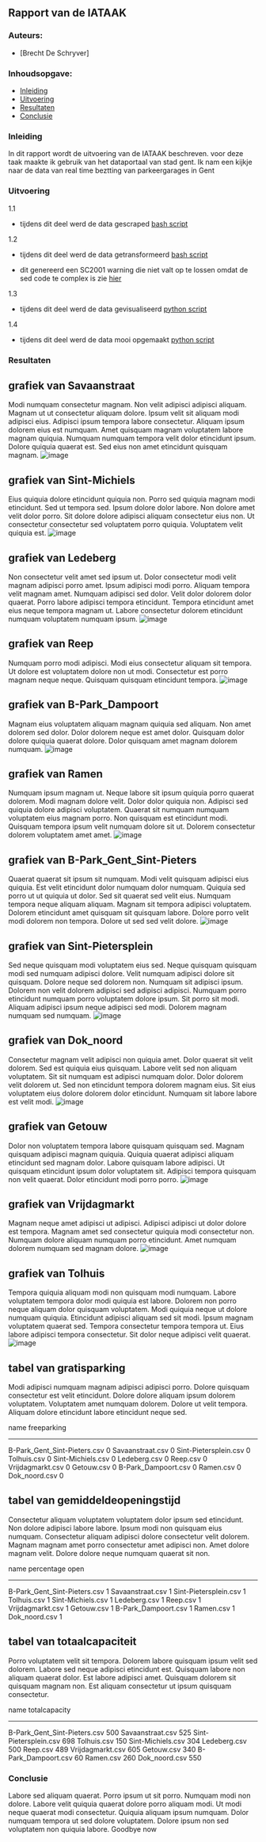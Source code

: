 ## Rapport van de IATAAK
### Auteurs:
 - [Brecht De Schryver]
### Inhoudsopgave:
 - [Inleiding](#inleiding)
 - [Uitvoering](#uitvoering)
 - [Resultaten](#resultaten)
 - [Conclusie](#conclusie)
### Inleiding
In dit rapport wordt de uitvoering van de IATAAK beschreven. voor deze taak maakte ik gebruik van het dataportaal van stad gent. Ik nam een kijkje naar de data van real time beztting van parkeergarages in Gent
### Uitvoering
1.1
 - tijdens dit deel werd de data gescraped
[bash script](https://github.com/BrechtDeSchryver/iataak/blob/main/scripts/webscraper.sh)

1.2
 - tijdens dit deel werd de data getransformeerd
[bash script](https://github.com/BrechtDeSchryver/iataak/blob/main/scripts/transform.sh)

 - dit genereerd een SC2001 warning die niet valt op te lossen omdat de sed code te complex is zie [hier](https://www.shellcheck.net/wiki/SC2001)

1.3
 - tijdens dit deel werd de data gevisualiseerd
[python script](https://github.com/BrechtDeSchryver/iataak/blob/main/scripts/analyse.py)

1.4
 - tijdens dit deel werd de data mooi opgemaakt
[python script](https://github.com/BrechtDeSchryver/iataak/blob/main/scripts/report.py)
### Resultaten
## grafiek van Savaanstraat
Modi numquam consectetur magnam. Non velit adipisci adipisci aliquam. Magnam ut ut consectetur aliquam dolore. Ipsum velit sit aliquam modi adipisci eius. Adipisci ipsum tempora labore consectetur. Aliquam ipsum dolorem eius est numquam. Amet quisquam magnam voluptatem labore magnam quiquia. Numquam numquam tempora velit dolor etincidunt ipsum. Dolore quiquia quaerat est. Sed eius non amet etincidunt quisquam magnam.
![image](https://github.com/BrechtDeSchryver/iataak/blob/main/csvimage/Savaanstraat.csv.png)
## grafiek van Sint-Michiels
Eius quiquia dolore etincidunt quiquia non. Porro sed quiquia magnam modi etincidunt. Sed ut tempora sed. Ipsum dolore dolor labore. Non dolore amet velit dolor porro. Sit dolore dolore adipisci aliquam consectetur eius non. Ut consectetur consectetur sed voluptatem porro quiquia. Voluptatem velit quiquia est.
![image](https://github.com/BrechtDeSchryver/iataak/blob/main/csvimage/Sint-Michiels.csv.png)
## grafiek van Ledeberg
Non consectetur velit amet sed ipsum ut. Dolor consectetur modi velit magnam adipisci porro amet. Ipsum adipisci modi porro. Aliquam tempora velit magnam amet. Numquam adipisci sed dolor. Velit dolor dolorem dolor quaerat. Porro labore adipisci tempora etincidunt. Tempora etincidunt amet eius neque tempora magnam ut. Labore consectetur dolorem etincidunt numquam voluptatem numquam ipsum.
![image](https://github.com/BrechtDeSchryver/iataak/blob/main/csvimage/Ledeberg.csv.png)
## grafiek van Reep
Numquam porro modi adipisci. Modi eius consectetur aliquam sit tempora. Ut dolore est voluptatem dolore non ut modi. Consectetur est porro magnam neque neque. Quisquam quisquam etincidunt tempora.
![image](https://github.com/BrechtDeSchryver/iataak/blob/main/csvimage/Reep.csv.png)
## grafiek van B-Park_Dampoort
Magnam eius voluptatem aliquam magnam quiquia sed aliquam. Non amet dolorem sed dolor. Dolor dolorem neque est amet dolor. Quisquam dolor dolore quiquia quaerat dolore. Dolor quisquam amet magnam dolorem numquam.
![image](https://github.com/BrechtDeSchryver/iataak/blob/main/csvimage/B-Park_Dampoort.csv.png)
## grafiek van Ramen
Numquam ipsum magnam ut. Neque labore sit ipsum quiquia porro quaerat dolorem. Modi magnam dolore velit. Dolor dolor quiquia non. Adipisci sed quiquia dolore adipisci voluptatem. Quaerat sit numquam numquam voluptatem eius magnam porro. Non quisquam est etincidunt modi. Quisquam tempora ipsum velit numquam dolore sit ut. Dolorem consectetur dolorem voluptatem amet amet.
![image](https://github.com/BrechtDeSchryver/iataak/blob/main/csvimage/Ramen.csv.png)
## grafiek van B-Park_Gent_Sint-Pieters
Quaerat quaerat sit ipsum sit numquam. Modi velit quisquam adipisci eius quiquia. Est velit etincidunt dolor numquam dolor numquam. Quiquia sed porro ut ut quiquia ut dolor. Sed sit quaerat sed velit eius. Numquam tempora neque aliquam aliquam. Magnam sit tempora adipisci voluptatem. Dolorem etincidunt amet quisquam sit quisquam labore. Dolore porro velit modi dolorem non tempora. Dolore ut sed sed velit dolore.
![image](https://github.com/BrechtDeSchryver/iataak/blob/main/csvimage/B-Park_Gent_Sint-Pieters.csv.png)
## grafiek van Sint-Pietersplein
Sed neque quisquam modi voluptatem eius sed. Neque quisquam quisquam modi sed numquam adipisci dolore. Velit numquam adipisci dolore sit quisquam. Dolore neque sed dolorem non. Numquam sit adipisci ipsum. Dolorem non velit dolorem adipisci sed adipisci adipisci. Numquam porro etincidunt numquam porro voluptatem dolore ipsum. Sit porro sit modi. Aliquam adipisci ipsum neque adipisci sed modi. Dolorem magnam numquam sed numquam.
![image](https://github.com/BrechtDeSchryver/iataak/blob/main/csvimage/Sint-Pietersplein.csv.png)
## grafiek van Dok_noord
Consectetur magnam velit adipisci non quiquia amet. Dolor quaerat sit velit dolorem. Sed est quiquia eius quisquam. Labore velit sed non aliquam voluptatem. Sit sit numquam est adipisci numquam dolor. Dolor dolorem velit dolorem ut. Sed non etincidunt tempora dolorem magnam eius. Sit eius voluptatem eius dolore dolorem dolor etincidunt. Numquam sit labore labore est velit modi.
![image](https://github.com/BrechtDeSchryver/iataak/blob/main/csvimage/Dok_noord.csv.png)
## grafiek van Getouw
Dolor non voluptatem tempora labore quisquam quisquam sed. Magnam quisquam adipisci magnam quiquia. Quiquia quaerat adipisci aliquam etincidunt sed magnam dolor. Labore quisquam labore adipisci. Ut quisquam etincidunt ipsum dolor voluptatem sit. Adipisci tempora quisquam non velit quaerat. Dolor etincidunt modi porro porro.
![image](https://github.com/BrechtDeSchryver/iataak/blob/main/csvimage/Getouw.csv.png)
## grafiek van Vrijdagmarkt
Magnam neque amet adipisci ut adipisci. Adipisci adipisci ut dolor dolore est tempora. Magnam amet sed consectetur quiquia modi consectetur non. Numquam dolore aliquam numquam porro etincidunt. Amet numquam dolorem numquam sed magnam dolore.
![image](https://github.com/BrechtDeSchryver/iataak/blob/main/csvimage/Vrijdagmarkt.csv.png)
## grafiek van Tolhuis
Tempora quiquia aliquam modi non quisquam modi numquam. Labore voluptatem tempora dolor modi quiquia est labore. Dolorem non porro neque aliquam dolor quisquam voluptatem. Modi quiquia neque ut dolore numquam quiquia. Etincidunt adipisci aliquam sed sit modi. Ipsum magnam voluptatem quaerat sed. Tempora consectetur tempora tempora ut. Eius labore adipisci tempora consectetur. Sit dolor neque adipisci velit quaerat.
![image](https://github.com/BrechtDeSchryver/iataak/blob/main/csvimage/Tolhuis.csv.png)
## tabel van gratisparking
Modi adipisci numquam magnam adipisci adipisci porro. Dolore quisquam consectetur est velit etincidunt. Dolore dolore aliquam ipsum dolorem voluptatem. Voluptatem amet numquam dolorem. Dolore ut velit tempora. Aliquam dolore etincidunt labore etincidunt neque sed.

name                            freeparking
----------------------------  -------------
B-Park_Gent_Sint-Pieters.csv              0
Savaanstraat.csv                          0
Sint-Pietersplein.csv                     0
Tolhuis.csv                               0
Sint-Michiels.csv                         0
Ledeberg.csv                              0
Reep.csv                                  0
Vrijdagmarkt.csv                          0
Getouw.csv                                0
B-Park_Dampoort.csv                       0
Ramen.csv                                 0
Dok_noord.csv                             0
## tabel van gemiddeldeopeningstijd
Consectetur aliquam voluptatem voluptatem dolor ipsum sed etincidunt. Non dolore adipisci labore labore. Ipsum modi non quisquam eius numquam. Consectetur aliquam adipisci dolore consectetur velit dolorem. Magnam magnam amet porro consectetur amet adipisci non. Amet dolore magnam velit. Dolore dolore neque numquam quaerat sit non.

name                            percentage open
----------------------------  -----------------
B-Park_Gent_Sint-Pieters.csv                  1
Savaanstraat.csv                              1
Sint-Pietersplein.csv                         1
Tolhuis.csv                                   1
Sint-Michiels.csv                             1
Ledeberg.csv                                  1
Reep.csv                                      1
Vrijdagmarkt.csv                              1
Getouw.csv                                    1
B-Park_Dampoort.csv                           1
Ramen.csv                                     1
Dok_noord.csv                                 1
## tabel van totaalcapaciteit
Porro voluptatem velit sit tempora. Dolorem labore quisquam ipsum velit sed dolorem. Labore sed neque adipisci etincidunt est. Quisquam labore non aliquam quaerat dolor. Est labore adipisci amet. Quisquam dolorem sit quisquam magnam non. Est aliquam consectetur ut ipsum quisquam consectetur.

name                            totalcapacity
----------------------------  ---------------
B-Park_Gent_Sint-Pieters.csv              500
Savaanstraat.csv                          525
Sint-Pietersplein.csv                     698
Tolhuis.csv                               150
Sint-Michiels.csv                         304
Ledeberg.csv                              500
Reep.csv                                  489
Vrijdagmarkt.csv                          605
Getouw.csv                                340
B-Park_Dampoort.csv                        60
Ramen.csv                                 260
Dok_noord.csv                             550
### Conclusie
Labore sed aliquam quaerat. Porro ipsum ut sit porro. Numquam modi non dolore. Labore velit quiquia quaerat dolore porro aliquam modi. Ut modi neque quaerat modi consectetur. Quiquia aliquam ipsum numquam. Dolor numquam tempora ut sed dolore voluptatem. Dolore ipsum non sed voluptatem non quiquia labore.
Goodbye now